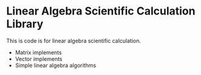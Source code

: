 # Linear Algebra Scientific Calculation Library
This is code is for linear algebra scientific calculation.
* Matrix implements
* Vector implements
* Simple linear algebra algorithms